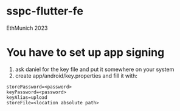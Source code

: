 # sspc-flutter-fe
EthMunich 2023

# You have to set up app signing
1. ask daniel for the key file and put it somewhere on your system
2. create app/android/key.properties and fill it with:
```
storePassword=<password>
keyPassword=<password>
keyAlias=upload
storeFile=<location absolute path>
```